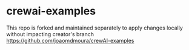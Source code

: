 # crewai-examples
This repo is forked and maintained separately to apply changes locally without impacting creator's branch https://github.com/joaomdmoura/crewAI-examples
